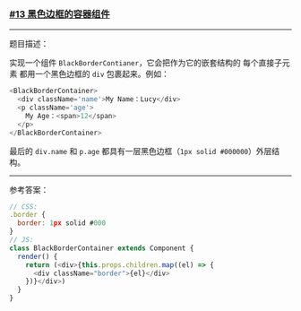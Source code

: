 ### [#13 黑色边框的容器组件](http://scriptoj.mangojuice.top/problems/13)

----
题目描述：

实现一个组件 `BlackBorderContianer`，它会把作为它的嵌套结构的 每个直接子元素 都用一个黑色边框的 `div` 包裹起来。例如：

```js
<BlackBorderContainer>
  <div className='name'>My Name：Lucy</div>
  <p className='age'>
    My Age：<span>12</span>
  </p>
</BlackBorderContainer>
```

最后的 `div.name` 和 `p.age` 都具有一层黑色边框（`1px solid #000000`）外层结构。


----
参考答案：

```js
// CSS:
.border {
  border: 1px solid #000
}
// JS:
class BlackBorderContainer extends Component {
  render() {
    return (<div>{this.props.children.map((el) => {
      <div className="border">{el}</div>
    })}</div>)
  }
}
```